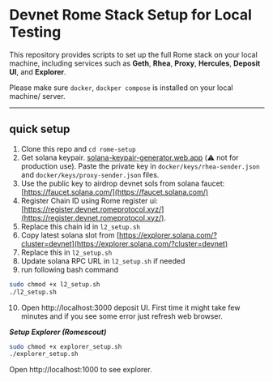 # Devnet Rome Stack Setup for Local Testing

This repository provides scripts to set up the full Rome stack on your local machine, including services such as **Geth**, **Rhea**, **Proxy**, **Hercules**, **Deposit UI**, and **Explorer**.

Please make sure `docker`, `dockper compose` is installed on your local machine/ server.

---
## quick setup

1. Clone this repo and `cd rome-setup`
2. Get solana keypair. [solana-keypair-generator.web.app](https://solana-keypair-generator.web.app/) (⚠️ not for production use). Paste the private key in `docker/keys/rhea-sender.json` and `docker/keys/proxy-sender.json` files.
3. Use the public key to airdrop devnet sols from solana faucet: [https://faucet.solana.com/](https://faucet.solana.com/)
4. Register Chain ID using Rome register ui: [https://register.devnet.romeprotocol.xyz/](https://register.devnet.romeprotocol.xyz/).
5. Replace this chain id in `l2_setup.sh`
6. Copy latest solana slot from [https://explorer.solana.com/?cluster=devnet](https://explorer.solana.com/?cluster=devnet)
7. Replace this in `l2_setup.sh` 
8. Update solana RPC URL in `l2_setup.sh`  if needed
9. run following bash command

```bash
sudo chmod +x l2_setup.sh
./l2_setup.sh
```
10. Open http://localhost:3000 deposit UI. First time it might take few minutes and if you see some error just refresh web browser.


***Setup Explorer (Romescout)***

```bash
sudo chmod +x explorer_setup.sh
./explorer_setup.sh
```
Open http://localhost:1000 to see explorer.